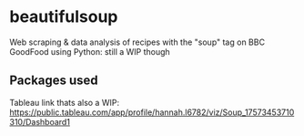 # beautifulsoup
Web scraping &amp; data analysis of recipes with the "soup" tag on BBC GoodFood using Python: still a WIP though
## Packages used

Tableau link thats also a WIP: https://public.tableau.com/app/profile/hannah.l6782/viz/Soup_17573453710310/Dashboard1
